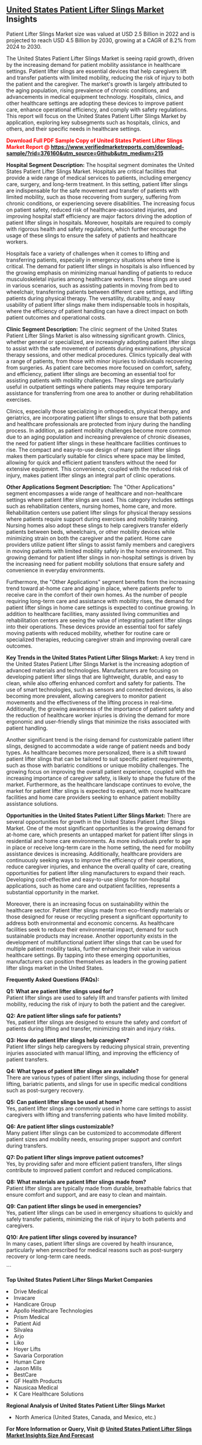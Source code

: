 <h2><a href="https://www.verifiedmarketreports.com/download-sample/?rid=376160&amp;utm_source=Github&amp;utm_medium=215" target="_blank">United States Patient Lifter Slings Market</a> Insights</h2><p>Patient Lifter Slings Market size was valued at USD 2.5 Billion in 2022 and is projected to reach USD 4.5 Billion by 2030, growing at a CAGR of 8.2% from 2024 to 2030.</p><p> <p>The United States Patient Lifter Slings Market is seeing rapid growth, driven by the increasing demand for patient mobility assistance in healthcare settings. Patient lifter slings are essential devices that help caregivers lift and transfer patients with limited mobility, reducing the risk of injury to both the patient and the caregiver. The market's growth is largely attributed to the aging population, rising prevalence of chronic conditions, and advancements in medical equipment technology. Hospitals, clinics, and other healthcare settings are adopting these devices to improve patient care, enhance operational efficiency, and comply with safety regulations. This report will focus on the United States Patient Lifter Slings Market by application, exploring key subsegments such as hospitals, clinics, and others, and their specific needs in healthcare settings.</p> <p><strong><p><span class=""><span style="color: #ff0000;"><strong>Download Full PDF Sample Copy of United States Patient Lifter Slings Market Report</strong> @ </span><a href="https://www.verifiedmarketreports.com/download-sample/?rid=376160&amp;utm_source=Github&amp;utm_medium=215" target="_blank">https://www.verifiedmarketreports.com/download-sample/?rid=376160&amp;utm_source=Github&amp;utm_medium=215</a></span></p></strong></p> <p><strong>Hospital Segment Description:</strong> The hospital segment dominates the United States Patient Lifter Slings Market. Hospitals are critical facilities that provide a wide range of medical services to patients, including emergency care, surgery, and long-term treatment. In this setting, patient lifter slings are indispensable for the safe movement and transfer of patients with limited mobility, such as those recovering from surgery, suffering from chronic conditions, or experiencing severe disabilities. The increasing focus on patient safety, reduced risk of healthcare-associated injuries, and improving hospital staff efficiency are major factors driving the adoption of patient lifter slings in hospitals. Moreover, hospitals are required to comply with rigorous health and safety regulations, which further encourage the usage of these slings to ensure the safety of patients and healthcare workers. <p>Hospitals face a variety of challenges when it comes to lifting and transferring patients, especially in emergency situations where time is critical. The demand for patient lifter slings in hospitals is also influenced by the growing emphasis on minimizing manual handling of patients to reduce musculoskeletal injuries among healthcare workers. These slings are used in various scenarios, such as assisting patients in moving from bed to wheelchair, transferring patients between different care settings, and lifting patients during physical therapy. The versatility, durability, and easy usability of patient lifter slings make them indispensable tools in hospitals, where the efficiency of patient handling can have a direct impact on both patient outcomes and operational costs.</p> <p><strong>Clinic Segment Description:</strong> The clinic segment of the United States Patient Lifter Slings Market is also witnessing significant growth. Clinics, whether general or specialized, are increasingly adopting patient lifter slings to assist with the safe movement of patients during examinations, physical therapy sessions, and other medical procedures. Clinics typically deal with a range of patients, from those with minor injuries to individuals recovering from surgeries. As patient care becomes more focused on comfort, safety, and efficiency, patient lifter slings are becoming an essential tool for assisting patients with mobility challenges. These slings are particularly useful in outpatient settings where patients may require temporary assistance for transferring from one area to another or during rehabilitation exercises. <p>Clinics, especially those specializing in orthopedics, physical therapy, and geriatrics, are incorporating patient lifter slings to ensure that both patients and healthcare professionals are protected from injury during the handling process. In addition, as patient mobility challenges become more common due to an aging population and increasing prevalence of chronic diseases, the need for patient lifter slings in these healthcare facilities continues to rise. The compact and easy-to-use design of many patient lifter slings makes them particularly suitable for clinics where space may be limited, allowing for quick and efficient patient transfers without the need for extensive equipment. This convenience, coupled with the reduced risk of injury, makes patient lifter slings an integral part of clinic operations.</p> <p><strong>Other Applications Segment Description:</strong> The "Other Applications" segment encompasses a wide range of healthcare and non-healthcare settings where patient lifter slings are used. This category includes settings such as rehabilitation centers, nursing homes, home care, and more. Rehabilitation centers use patient lifter slings for physical therapy sessions where patients require support during exercises and mobility training. Nursing homes also adopt these slings to help caregivers transfer elderly patients between beds, wheelchairs, or other mobility devices while minimizing strain on both the caregiver and the patient. Home care providers utilize patient lifter slings to assist family members and caregivers in moving patients with limited mobility safely in the home environment. This growing demand for patient lifter slings in non-hospital settings is driven by the increasing need for patient mobility solutions that ensure safety and convenience in everyday environments. <p>Furthermore, the "Other Applications" segment benefits from the increasing trend toward at-home care and aging in place, where patients prefer to receive care in the comfort of their own homes. As the number of people requiring long-term care and assistance with mobility rises, the demand for patient lifter slings in home care settings is expected to continue growing. In addition to healthcare facilities, many assisted living communities and rehabilitation centers are seeing the value of integrating patient lifter slings into their operations. These devices provide an essential tool for safely moving patients with reduced mobility, whether for routine care or specialized therapies, reducing caregiver strain and improving overall care outcomes.</p> <p><strong>Key Trends in the United States Patient Lifter Slings Market:</strong> A key trend in the United States Patient Lifter Slings Market is the increasing adoption of advanced materials and technologies. Manufacturers are focusing on developing patient lifter slings that are lightweight, durable, and easy to clean, while also offering enhanced comfort and safety for patients. The use of smart technologies, such as sensors and connected devices, is also becoming more prevalent, allowing caregivers to monitor patient movements and the effectiveness of the lifting process in real-time. Additionally, the growing awareness of the importance of patient safety and the reduction of healthcare worker injuries is driving the demand for more ergonomic and user-friendly slings that minimize the risks associated with patient handling. <p>Another significant trend is the rising demand for customizable patient lifter slings, designed to accommodate a wide range of patient needs and body types. As healthcare becomes more personalized, there is a shift toward patient lifter slings that can be tailored to suit specific patient requirements, such as those with bariatric conditions or unique mobility challenges. The growing focus on improving the overall patient experience, coupled with the increasing importance of caregiver safety, is likely to shape the future of the market. Furthermore, as the healthcare landscape continues to evolve, the market for patient lifter slings is expected to expand, with more healthcare facilities and home care providers seeking to enhance patient mobility assistance solutions.</p> <p><strong>Opportunities in the United States Patient Lifter Slings Market:</strong> There are several opportunities for growth in the United States Patient Lifter Slings Market. One of the most significant opportunities is the growing demand for at-home care, which presents an untapped market for patient lifter slings in residential and home care environments. As more individuals prefer to age in place or receive long-term care in the home setting, the need for mobility assistance devices is increasing. Additionally, healthcare providers are continuously seeking ways to improve the efficiency of their operations, reduce caregiver injuries, and enhance the overall quality of care, creating opportunities for patient lifter sling manufacturers to expand their reach. Developing cost-effective and easy-to-use slings for non-hospital applications, such as home care and outpatient facilities, represents a substantial opportunity in the market. <p>Moreover, there is an increasing focus on sustainability within the healthcare sector. Patient lifter slings made from eco-friendly materials or those designed for reuse or recycling present a significant opportunity to address both environmental and economic concerns. As healthcare facilities seek to reduce their environmental impact, demand for such sustainable products may increase. Another opportunity exists in the development of multifunctional patient lifter slings that can be used for multiple patient mobility tasks, further enhancing their value in various healthcare settings. By tapping into these emerging opportunities, manufacturers can position themselves as leaders in the growing patient lifter slings market in the United States.</p> <p><strong>Frequently Asked Questions (FAQs):</strong></p> <p><strong>Q1: What are patient lifter slings used for?</strong><br>Patient lifter slings are used to safely lift and transfer patients with limited mobility, reducing the risk of injury to both the patient and the caregiver.</p> <p><strong>Q2: Are patient lifter slings safe for patients?</strong><br>Yes, patient lifter slings are designed to ensure the safety and comfort of patients during lifting and transfer, minimizing strain and injury risks.</p> <p><strong>Q3: How do patient lifter slings help caregivers?</strong><br>Patient lifter slings help caregivers by reducing physical strain, preventing injuries associated with manual lifting, and improving the efficiency of patient transfers.</p> <p><strong>Q4: What types of patient lifter slings are available?</strong><br>There are various types of patient lifter slings, including those for general lifting, bariatric patients, and slings for use in specific medical conditions such as post-surgery recovery.</p> <p><strong>Q5: Can patient lifter slings be used at home?</strong><br>Yes, patient lifter slings are commonly used in home care settings to assist caregivers with lifting and transferring patients who have limited mobility.</p> <p><strong>Q6: Are patient lifter slings customizable?</strong><br>Many patient lifter slings can be customized to accommodate different patient sizes and mobility needs, ensuring proper support and comfort during transfers.</p> <p><strong>Q7: Do patient lifter slings improve patient outcomes?</strong><br>Yes, by providing safer and more efficient patient transfers, lifter slings contribute to improved patient comfort and reduced complications.</p> <p><strong>Q8: What materials are patient lifter slings made from?</strong><br>Patient lifter slings are typically made from durable, breathable fabrics that ensure comfort and support, and are easy to clean and maintain.</p> <p><strong>Q9: Can patient lifter slings be used in emergencies?</strong><br>Yes, patient lifter slings can be used in emergency situations to quickly and safely transfer patients, minimizing the risk of injury to both patients and caregivers.</p> <p><strong>Q10: Are patient lifter slings covered by insurance?</strong><br>In many cases, patient lifter slings are covered by health insurance, particularly when prescribed for medical reasons such as post-surgery recovery or long-term care needs.</p> ```</p><p><strong>Top United States Patient Lifter Slings Market Companies</strong></p><div data-test-id=""><p><li>Drive Medical</li><li> Invacare</li><li> Handicare Group</li><li> Apollo Healthcare Technologies</li><li> Prism Medical</li><li> Patient Aid</li><li> Silvalea</li><li> Arjo</li><li> Liko</li><li> Hoyer Lifts</li><li> Savaria Corporation</li><li> Human Care</li><li> Jason Mills</li><li> BestCare</li><li> GF Health Products</li><li> Nausicaa Medical</li><li> K Care Healthcare Solutions</li></p><div><strong>Regional Analysis of&nbsp;United States Patient Lifter Slings Market</strong></div><ul><li dir="ltr"><p dir="ltr">North America&nbsp;(United States, Canada, and Mexico, etc.)</p></li></ul><p><strong>For More Information or Query, Visit @&nbsp;</strong><strong><a href="https://www.verifiedmarketreports.com/product/patient-lifter-slings-market/?utm_source=Github&amp;utm_medium=215" target="_blank">United States Patient Lifter Slings Market Insights Size And Forecast</a></strong></p></div>
